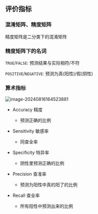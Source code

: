 ## 评价指标

### 混淆矩阵、精度矩阵

精度矩阵是二分类下的混淆矩阵

### 精度矩阵下的名词

`TRUE`/`FALSE`: 预测结果与实际相符/不符

`POSITIVE`/`NEGATIVE`: 预测为真(阳性)/假(阴性)

### 算术指标

![image-20240816164523881](https://runzblog.oss-cn-hangzhou.aliyuncs.com/postimg/202409271712083.png)

- Accuracy 精度 
    - 预测正确的比例

- Sensitivity 敏感率 
    - 同查全率

- Specificity 特异率
    - 阴性里预测正确的比例
- Precision 查准率
    - 预测为阳性中真的阳了的比例
- Recall 查全率
    - 所有阳性中预测出来的比例